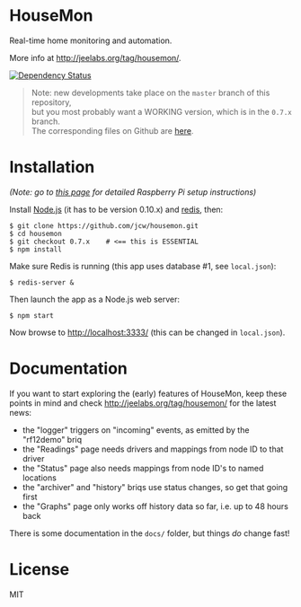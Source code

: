 # HouseMon

Real-time home monitoring and automation.

More info at <http://jeelabs.org/tag/housemon/>.

[![Dependency Status](https://gemnasium.com/jcw/housemon.png)](https://gemnasium.com/jcw/housemon)

> Note: new developments take place on the `master` branch of this repository,  
but you most probably want a WORKING version, which is in the `0.7.x` branch.  
The corresponding files on Github are [here](https://github.com/jcw/housemon/tree/0.7.x).

# Installation

*(Note: go to [this page][B] for detailed Raspberry Pi setup instructions)*

Install [Node.js][N] (it has to be version 0.10.x) and [redis][R], then:

    $ git clone https://github.com/jcw/housemon.git
    $ cd housemon
    $ git checkout 0.7.x    # <== this is ESSENTIAL
    $ npm install
    
Make sure Redis is running (this app uses database #1, see `local.json`):

    $ redis-server &

Then launch the app as a Node.js web server:

    $ npm start

Now browse to <http://localhost:3333/> (this can be changed in `local.json`).

  [B]: http://jeelabs.org/2013/02/15/dijn-08-set-up-node-js-and-redis/
  [N]: http://nodejs.org/
  [R]: http://redis.io/

# Documentation

If you want to start exploring the (early) features of HouseMon, keep these  
points in mind and check <http://jeelabs.org/tag/housemon/> for the latest news:

* the "logger" triggers on "incoming" events, as emitted by the "rf12demo" briq
* the "Readings" page needs drivers and mappings from node ID to that driver
* the "Status" page also needs mappings from node ID's to named locations
* the "archiver" and "history" briqs use status changes, so get that going first
* the "Graphs" page only works off history data so far, i.e. up to 48 hours back

There is some documentation in the `docs/` folder, but things *do* change fast!

# License

MIT
